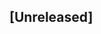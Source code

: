 <!--
O que é um changelog?

Um changelog é um arquivo que contém uma lista selecionada, ordenada cronologicamente, de mudanças significativas para cada versão de um projeto.

Por favor mantenha o arquivo padronizado.
-->

## [Unreleased]

<!-- your changelog here in markdown -->